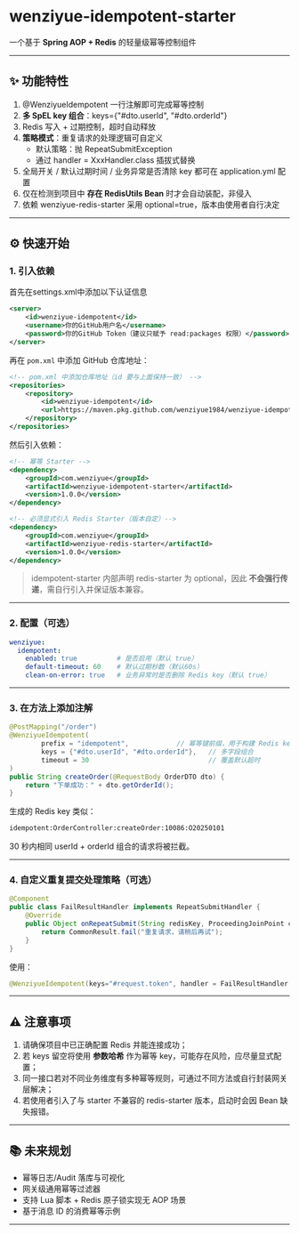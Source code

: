# wenziyue-idempotent-starter 



一个基于 **Spring AOP + Redis** 的轻量级幂等控制组件



------



## ✨ 功能特性

1. @WenziyueIdempotent 一行注解即可完成幂等控制
2. **多 SpEL key 组合**：keys={"#dto.userId", "#dto.orderId"}
3. Redis 写入 + 过期控制，超时自动释放
4. **策略模式**：重复请求的处理逻辑可自定义
   - 默认策略：抛 RepeatSubmitException
   - 通过 handler = XxxHandler.class 插拔式替换
5. 全局开关 / 默认过期时间 / 业务异常是否清除 key 都可在 application.yml 配置
6. 仅在检测到项目中 **存在 RedisUtils Bean** 时才会自动装配，非侵入
7. 依赖 wenziyue-redis-starter 采用 optional=true，版本由使用者自行决定



------



## ⚙️ 快速开始



### 1. 引入依赖

首先在settings.xml中添加以下认证信息
```xml
<server>
    <id>wenziyue-idempotent</id>
    <username>你的GitHub用户名</username>
    <password>你的GitHub Token（建议只赋予 read:packages 权限）</password>
</server>
```

再在 `pom.xml` 中添加 GitHub 仓库地址：

```xml
<!-- pom.xml 中添加仓库地址（id 要与上面保持一致） -->
<repositories>
    <repository>
        <id>wenziyue-idempotent</id>
        <url>https://maven.pkg.github.com/wenziyue1984/wenziyue-idempotent-starter</url>
    </repository>
</repositories>
```
然后引入依赖：

```xml
<!-- 幂等 Starter -->
<dependency>
    <groupId>com.wenziyue</groupId>
    <artifactId>wenziyue-idempotent-starter</artifactId>
    <version>1.0.0</version>
</dependency>

<!-- 必须显式引入 Redis Starter（版本自定）-->
<dependency>
    <groupId>com.wenziyue</groupId>
    <artifactId>wenziyue-redis-starter</artifactId>
    <version>1.0.0</version>
</dependency>
```

> idempotent-starter 内部声明 redis-starter 为 optional，因此 **不会强行传递**，需自行引入并保证版本兼容。



------





### 2. 配置（可选）

```yaml
wenziyue:
  idempotent:
    enabled: true          # 是否启用（默认 true）
    default-timeout: 60    # 默认过期秒数（默认60s）
    clean-on-error: true   # 业务异常时是否删除 Redis key（默认 true）
```



------



### 3. 在方法上添加注解

```java
@PostMapping("/order")
@WenziyueIdempotent(
        prefix = "idempotent",			  // 幂等键前缀，用于构建 Redis key，默认idempotent
        keys = {"#dto.userId", "#dto.orderId"},   // 多字段组合
        timeout = 30                              // 覆盖默认超时
)
public String createOrder(@RequestBody OrderDTO dto) {
    return "下单成功：" + dto.getOrderId();
}
```

生成的 Redis key 类似：

```tex
idempotent:OrderController:createOrder:10086:O20250101
```

30 秒内相同 userId + orderId 组合的请求将被拦截。



------



### 4. 自定义重复提交处理策略（可选）

```java
@Component
public class FailResultHandler implements RepeatSubmitHandler {
    @Override
    public Object onRepeatSubmit(String redisKey, ProceedingJoinPoint ctx) {
        return CommonResult.fail("重复请求，请稍后再试");
    }
}
```

使用：

```java
@WenziyueIdempotent(keys="#request.token", handler = FailResultHandler.class)
```



------



## ⚠️ 注意事项

1. 请确保项目中已正确配置 Redis 并能连接成功；
2. 若 keys 留空将使用 **参数哈希** 作为幂等 key，可能存在风险，应尽量显式配置；
3. 同一接口若对不同业务维度有多种幂等规则，可通过不同方法或自行封装网关层解决；
4. 若使用者引入了与 starter 不兼容的 redis-starter 版本，启动时会因 Bean 缺失报错。

------



## 📚 未来规划

- 幂等日志/Audit 落库与可视化
- 网关级通用幂等过滤器
- 支持 Lua 脚本 + Redis 原子锁实现无 AOP 场景
- 基于消息 ID 的消费幂等示例

------

